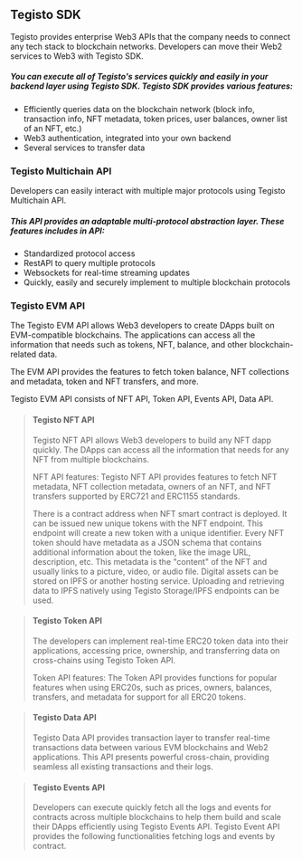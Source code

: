 ﻿## Tegisto SDK

Tegisto provides enterprise Web3 APIs that the company needs to connect any tech stack to blockchain networks. Developers can move their Web2 services to Web3 with Tegisto SDK.

##### You can execute all of Tegisto's services quickly and easily in your backend layer using Tegisto SDK. Tegisto SDK provides various features:

* Efficiently queries data on the blockchain network (block info, transaction info, NFT metadata, token prices, user balances, owner list of an NFT, etc.)
* Web3 authentication, integrated into your own backend
* Several services to transfer data

### Tegisto Multichain API

Developers can easily interact with multiple major protocols using Tegisto Multichain API.
##### This API provides an adaptable multi-protocol abstraction layer. These features includes in API:

* Standardized protocol access
* RestAPI to query multiple protocols
* Websockets for real-time streaming updates
* Quickly, easily and securely implement to multiple blockchain protocols

### Tegisto EVM API

The Tegisto EVM API allows Web3 developers to create DApps built on EVM-compatible blockchains. The applications can access all the information that needs such as tokens, NFT, balance, and other blockchain-related data.

The EVM API provides the features to fetch token balance, NFT collections and metadata, token and NFT transfers, and more.

Tegisto EVM API consists of NFT API, Token API, Events API, Data API.

> #### Tegisto NFT API
> 
> Tegisto NFT API allows Web3 developers to build any NFT dapp quickly.
> The DApps can access all the information that needs for any NFT from
> multiple blockchains.
> 
> NFT API features: Tegisto NFT API provides features to fetch NFT
> metadata, NFT collection metadata, owners of an NFT, and NFT transfers
> supported by ERC721 and ERC1155 standards.
> 
> There is a contract address when NFT smart contract is deployed. It
> can be issued new unique tokens with the NFT endpoint. This endpoint
> will create a new token with a unique identifier. Every NFT token
> should have metadata as a JSON schema that contains additional
> information about the token, like the image URL, description, etc.
> This metadata is the "content" of the NFT and usually links to a
> picture, video, or audio file. Digital assets can be stored on IPFS or
> another hosting service. Uploading and retrieving data to IPFS
> natively using Tegisto Storage/IPFS endpoints can be used.

> #### Tegisto Token API
> 
> The developers can implement real-time ERC20 token data into their
> applications, accessing price, ownership, and transferring data on
> cross-chains using Tegisto Token API.
> 
> Token API features: The Token API provides functions for popular
> features when using ERC20s, such as prices, owners, balances,
> transfers, and metadata for support for all ERC20 tokens.

> #### Tegisto Data API
> 
> Tegisto Data API provides transaction layer to transfer real-time
> transactions data between various EVM blockchains and Web2
> applications. This API presents powerful cross-chain, providing
> seamless all existing transactions and their logs.

> #### Tegisto Events API
> 
> Developers can execute quickly fetch all the logs and events for
> contracts across multiple blockchains to help them build and scale
> their DApps efficiently using Tegisto Events API. Tegisto Event API
> provides the following functionalities fetching logs and events by
> contract.


